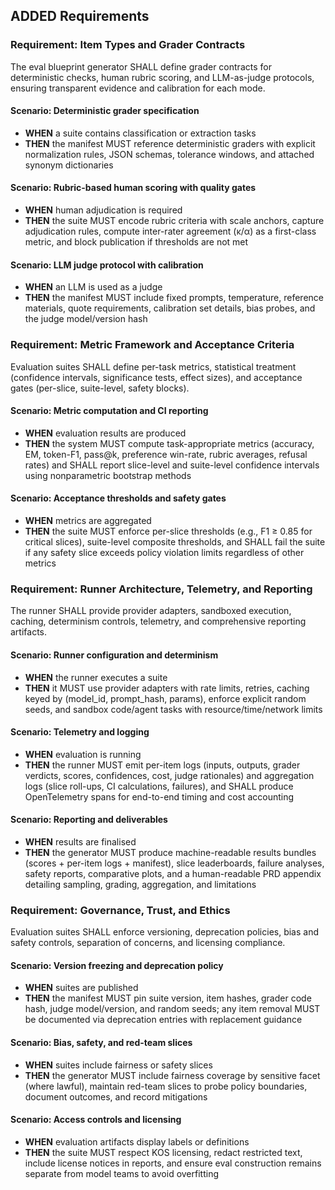 ## ADDED Requirements
### Requirement: Item Types and Grader Contracts
The eval blueprint generator SHALL define grader contracts for deterministic checks, human rubric scoring, and LLM-as-judge protocols, ensuring transparent evidence and calibration for each mode.

#### Scenario: Deterministic grader specification
- **WHEN** a suite contains classification or extraction tasks
- **THEN** the manifest MUST reference deterministic graders with explicit normalization rules, JSON schemas, tolerance windows, and attached synonym dictionaries

#### Scenario: Rubric-based human scoring with quality gates
- **WHEN** human adjudication is required
- **THEN** the suite MUST encode rubric criteria with scale anchors, capture adjudication rules, compute inter-rater agreement (κ/α) as a first-class metric, and block publication if thresholds are not met

#### Scenario: LLM judge protocol with calibration
- **WHEN** an LLM is used as a judge
- **THEN** the manifest MUST include fixed prompts, temperature, reference materials, quote requirements, calibration set details, bias probes, and the judge model/version hash

### Requirement: Metric Framework and Acceptance Criteria
Evaluation suites SHALL define per-task metrics, statistical treatment (confidence intervals, significance tests, effect sizes), and acceptance gates (per-slice, suite-level, safety blocks).

#### Scenario: Metric computation and CI reporting
- **WHEN** evaluation results are produced
- **THEN** the system MUST compute task-appropriate metrics (accuracy, EM, token-F1, pass@k, preference win-rate, rubric averages, refusal rates) and SHALL report slice-level and suite-level confidence intervals using nonparametric bootstrap methods

#### Scenario: Acceptance thresholds and safety gates
- **WHEN** metrics are aggregated
- **THEN** the suite MUST enforce per-slice thresholds (e.g., F1 ≥ 0.85 for critical slices), suite-level composite thresholds, and SHALL fail the suite if any safety slice exceeds policy violation limits regardless of other metrics

### Requirement: Runner Architecture, Telemetry, and Reporting
The runner SHALL provide provider adapters, sandboxed execution, caching, determinism controls, telemetry, and comprehensive reporting artifacts.

#### Scenario: Runner configuration and determinism
- **WHEN** the runner executes a suite
- **THEN** it MUST use provider adapters with rate limits, retries, caching keyed by (model_id, prompt_hash, params), enforce explicit random seeds, and sandbox code/agent tasks with resource/time/network limits

#### Scenario: Telemetry and logging
- **WHEN** evaluation is running
- **THEN** the runner MUST emit per-item logs (inputs, outputs, grader verdicts, scores, confidences, cost, judge rationales) and aggregation logs (slice roll-ups, CI calculations, failures), and SHALL produce OpenTelemetry spans for end-to-end timing and cost accounting

#### Scenario: Reporting and deliverables
- **WHEN** results are finalised
- **THEN** the generator MUST produce machine-readable results bundles (scores + per-item logs + manifest), slice leaderboards, failure analyses, safety reports, comparative plots, and a human-readable PRD appendix detailing sampling, grading, aggregation, and limitations

### Requirement: Governance, Trust, and Ethics
Evaluation suites SHALL enforce versioning, deprecation policies, bias and safety controls, separation of concerns, and licensing compliance.

#### Scenario: Version freezing and deprecation policy
- **WHEN** suites are published
- **THEN** the manifest MUST pin suite version, item hashes, grader code hash, judge model/version, and random seeds; any item removal MUST be documented via deprecation entries with replacement guidance

#### Scenario: Bias, safety, and red-team slices
- **WHEN** suites include fairness or safety slices
- **THEN** the generator MUST include fairness coverage by sensitive facet (where lawful), maintain red-team slices to probe policy boundaries, document outcomes, and record mitigations

#### Scenario: Access controls and licensing
- **WHEN** evaluation artifacts display labels or definitions
- **THEN** the suite MUST respect KOS licensing, redact restricted text, include license notices in reports, and ensure eval construction remains separate from model teams to avoid overfitting
